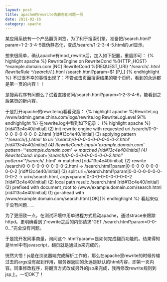 ```yaml
---
layout: post
title: apache的rewrite伪静态化问题一例
date: 2011-02-16
category: apache
---
```


某应用系统有一个产品翻页浏览，为了利于搜索引擎，准备把/search.html?param=1-2-3-4-5做伪静态化，变成/search/1-2-3-4-5.html的url显示。

想来很简单，确认apache有mod_rewrite后，加入如下配置，重启即可：
{% highlight apache %}
<IfModule mod_rewrite.c>
RewriteEngine on
RewriteCond %{HTTP_HOST} ^example\.domain\.com [NC]
RewriteCond %{REQUEST_URI} ^/search/.*\.html
RewriteRule ^/search/(.*)\.html /search.html?param=$1 [P,L]
</IfModule>{% endhighlight %}
不过很不幸的事情出现了：不管点击页面搜索结果的哪个页码，看到的永远都是第一页的内容！！

是搜索程序有问题么？试着直接访问/search.html?param=1-2-3-4-6，能看到之后某页的新内容。

于是打开apache的rewritelog看看究竟：
{% highlight apache %}RewriteLog /www/admin.game.china.com/logs/rewrite.log
RewriteLogLevel 9{% endhighlight %}
在rewrite.log中看到如下记录：
{% highlight apache %}[rid#13c4e40/initial] (2) init rewrite engine with requested uri /search/0-0-0-0-0-0-0-0-0-2.html
[rid#13c4e40/initial] (3) applying pattern '^/search/(.*)\.html' to uri '/search/0-0-0-0-0-0-0-0-0-2.html'
[rid#13c4e40/initial] (4) RewriteCond: input='example.domain.com' pattern='^example\.domain\.com' => matched
[rid#13c4e40/initial] (4) RewriteCond: input='/search/0-0-0-0-0-0-0-0-0-2.html' pattern='^/search/.*\.html' => matched
[rid#13c4e40/initial] (2) rewrite /search/0-0-0-0-0-0-0-0-0-2.html -> /search.html?param|0-0-0-0-0-0-0-0-0-2
[rid#13c4e40/initial] (3) split uri=/search.html?param|0-0-0-0-0-0-0-0-0-2 -> uri=/search.html, args=param|0-0-0-0-0-0-0-0-0-2
[rid#13c4e40/initial] (2) local path result: /search.html
[rid#13c4e40/initial] (2) prefixed with document_root to /www/example.domain.com/search.html
[rid#13c4e40/initial] (1) go-ahead with /www/example.domain.com/search.html [OK]{% endhighlight %}
看起来似乎没有问题……

为了更细致一点，在测试环境中用单进程方式启动apache，通过strace来跟踪httpd。更明确看到了rewrite之后的内部请求"GET /search.html?param=0-0-0..."完全没有问题。

于是找开发同事商量，询问这个\.html?param=是如何完成翻页功能的。结果得知是html中有javascript，翻页就是通过js来完成的。

恍然大悟！js是在浏览器端完成解析工作的，那么在apache里rewrite的时候传输过去的args没有起到作用，服务器返回的永远是默认的html内容，即第一页内容。同事修改程序，将翻页方式改成另外的jsp来完成，我再修改rewrite规则到jsp上。一切OK了！
